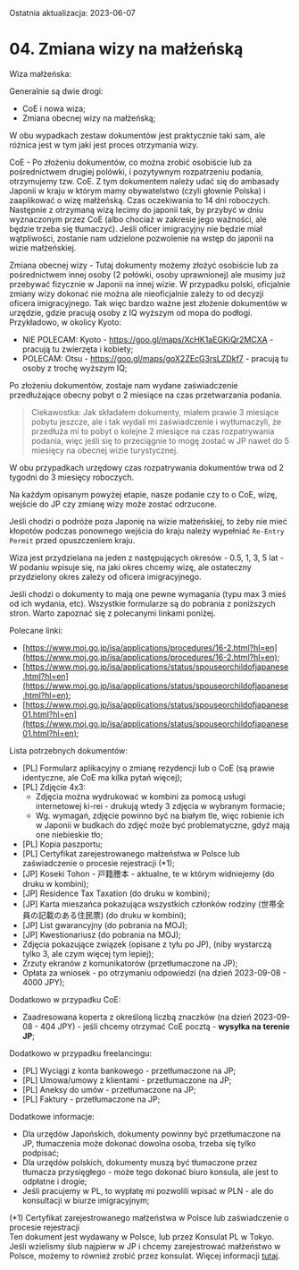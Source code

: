Ostatnia aktualizacja: 2023-06-07

# 04. Zmiana wizy na małżeńską

Wiza małżeńska:

Generalnie są dwie drogi:

- CoE i nowa wiza;
- Zmiana obecnej wizy na małżeńską;

W obu wypadkach zestaw dokumentów jest praktycznie taki sam, ale różnica jest w tym jaki jest proces otrzymania wizy.

CoE - Po złożeniu dokumentów, co można zrobić osobiście lub za pośrednictwem drugiej polówki, i pozytywnym rozpatrzeniu podania, otrzymujemy tzw. CoE. Z tym dokumentem należy udać się do ambasady Japonii w kraju w którym mamy obywatelstwo (czyli głownie Polska) i zaaplikować o wizę małżeńską. Czas oczekiwania to 14 dni roboczych. Następnie z otrzymaną wizą lecimy do japonii tak, by przybyć w dniu wyznaczonym przez CoE (albo chociaż w zakresie jego ważności, ale będzie trzeba się tłumaczyć). Jeśli oficer imigracyjny nie będzie miał wątpliwości, zostanie nam udzielone pozwolenie na wstęp do japonii na wizie małżeńskiej.

Zmiana obecnej wizy - Tutaj dokumenty możemy złożyć osobiście lub za pośrednictwem innej osoby (2 połówki, osoby uprawnionej) ale musimy już przebywać fizycznie w Japonii na innej wizie. W przypadku polski, oficjalnie zmiany wizy dokonać nie można ale nieoficjalnie zależy to od decyzji oficera imigracyjnego. Tak więc bardzo ważne jest złożenie dokumentów w urzędzie, gdzie pracują osoby z IQ wyższym od mopa do podłogi. Przykładowo, w okolicy Kyoto:

- NIE POLECAM: Kyoto - https://goo.gl/maps/XcHK1aEGKiQr2MCXA - pracują tu zwierzęta i kobiety;
- POLECAM: Otsu - https://goo.gl/maps/goX2ZEcG3rsLZDkf7 - pracują tu osoby z trochę wyższym IQ;

Po złożeniu dokumentów, zostaje nam wydane zaświadczenie przedłużające obecny pobyt o 2 miesiące na czas przetwarzania podania.

> 
> Ciekawostka: Jak składałem dokumenty, miałem prawie 3 miesiące pobytu jeszcze, ale i tak wydali mi zaświadczenie i wytłumaczyli, że przedłuża mi to pobyt o kolejne 2 miesiące na czas rozpatrywania podania, więc jeśli się to przeciągnie to mogę zostać w JP nawet do 5 miesięcy na obecnej wizie turystycznej.
> 

W obu przypadkach urzędowy czas rozpatrywania dokumentów trwa od 2 tygodni do 3 miesięcy roboczych.

Na każdym opisanym powyżej etapie, nasze podanie czy to o CoE, wizę, wejście do JP czy zmianę wizy może zostać odrzucone.

Jeśli chodzi o podróże poza Japonię na wizie małżeńskiej, to żeby nie mieć kłopotów podczas ponownego wejścia do kraju należy wypełniać `Re-Entry Permit` przed opuszczeniem kraju.

Wiza jest przydzielana na jeden z następujących okresów - 0.5, 1, 3, 5 lat - W podaniu wpisuje się, na jaki okres chcemy wizę, ale ostateczny przydzielony okres zależy od oficera imigracyjnego.

Jeśli chodzi o dokumenty to mają one pewne wymagania (typu max 3 mieś od ich wydania, etc). Wszystkie formularze są do pobrania z poniższych stron. Warto zapoznać się z polecanymi linkami poniżej.

Polecane linki:

- [https://www.moj.go.jp/isa/applications/procedures/16-2.html?hl=en](https://www.moj.go.jp/isa/applications/procedures/16-2.html?hl=en);
- [https://www.moj.go.jp/isa/applications/status/spouseorchildofjapanese.html?hl=en](https://www.moj.go.jp/isa/applications/status/spouseorchildofjapanese.html?hl=en);
- [https://www.moj.go.jp/isa/applications/status/spouseorchildofjapanese01.html?hl=en](https://www.moj.go.jp/isa/applications/status/spouseorchildofjapanese01.html?hl=en);

Lista potrzebnych dokumentów:

- \[PL\] Formularz aplikacyjny o zmianę rezydencji lub o CoE (są prawie identyczne, ale CoE ma kilka pytań więcej);
- \[PL\] Zdjęcie 4x3:
  - Zdjęcia można wydrukować w kombini za pomocą usługi internetowej ki-rei - drukują wtedy 3 zdjęcia w wybranym formacie;
  - Wg. wymagań, zdjęcie powinno być na białym tle, więc robienie ich w Japonii w budkach do zdjęć może być problematyczne, gdyż mają one niebieskie tło;
- \[PL\] Kopia paszportu;
- \[PL\] Certyfikat zarejestrowanego małżeństwa w Polsce lub zaświadczenie o procesie rejestracji (\*1);
- \[JP\] Koseki Tohon - 戸籍謄本 - aktualne, te w którym widniejemy (do druku w kombini);
- \[JP\] Residence Tax Taxation (do druku w kombini);
- \[JP\] Karta mieszańca pokazująca wszystkich członków rodziny (世帯全員の記載のある住民票) (do druku w kombini);
- \[JP\] List gwarancyjny (do pobrania na MOJ);
- \[JP\] Kwestionariusz (do pobrania na MOJ);
- Zdjęcia pokazujące związek (opisane z tyłu po JP), (niby wystarczą tylko 3, ale czym więcej tym lepiej);
- Zrzuty ekranów z komunikatorów (przetłumaczone na JP);
- Opłata za wniosek - po otrzymaniu odpowiedzi (na dzień 2023-09-08 - 4000 JPY);

Dodatkowo w przypadku CoE:

- Zaadresowana koperta z określoną liczbą znaczków (na dzień 2023-09-08 - 404 JPY) - jeśli chcemy otrzymać CoE pocztą - **wysyłka na terenie JP**;

Dodatkowo w przypadku freelancingu:

- \[PL\] Wyciągi z konta bankowego - przetłumaczone na JP;
- \[PL\] Umowa/umowy z klientami - przetłumaczone na JP;
- \[PL\] Aneksy do umów - przetłumaczone na JP;
- \[PL\] Faktury - przetłumaczone na JP;

Dodatkowe informacje:

- Dla urzędów Japońskich, dokumenty powinny być przetłumaczone na JP, tłumaczenia może dokonać dowolna osoba, trzeba się tylko podpisać;
- Dla urzędów polskich, dokumenty muszą być tłumaczone przez tłumacza przysięgłego - może tego dokonać biuro konsula, ale jest to odpłatne i drogie;
- Jeśli pracujemy w PL, to wypłatę mi pozwolili wpisać w PLN - ale do konsultacji w biurze imigracyjnym;

(\*1) Certyfikat zarejestrowanego małżeństwa w Polsce lub zaświadczenie o procesie rejestracji  
Ten dokument jest wydawany w Polsce, lub przez Konsulat PL w Tokyo. Jeśli wzielismy ślub najpierw w JP i chcemy zarejestrować małżeństwo w Polsce, możemy to również zrobić przez konsulat.
Więcej informacji [tutaj](https://github.com/F548D209/notes/blob/master/japan/marriage/02-marriage-registration.md#03-zarejestrowanie-ma%C5%82%C5%BCe%C5%84stwa-w-polsce).


